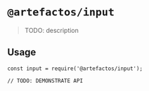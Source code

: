 # `@artefactos/input`

> TODO: description

## Usage

```
const input = require('@artefactos/input');

// TODO: DEMONSTRATE API
```
